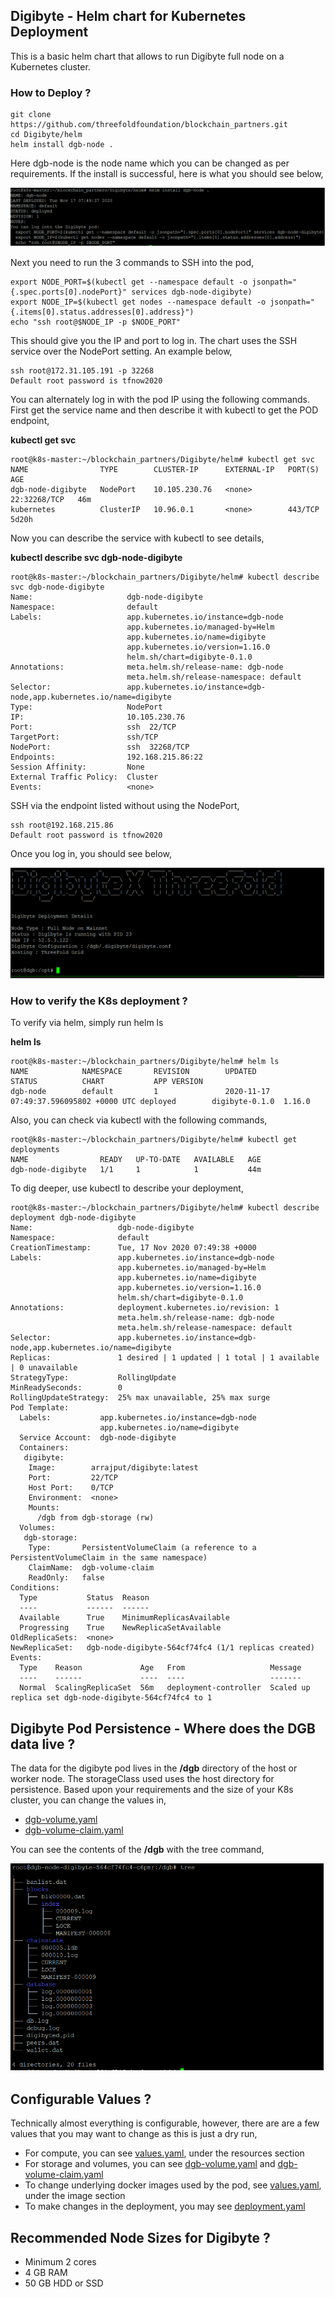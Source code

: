 ## Digibyte - Helm chart for Kubernetes Deployment

This is a basic helm chart that allows to run Digibyte full node on a Kubernetes cluster.

### How to Deploy ?
```
git clone https://github.com/threefoldfoundation/blockchain_partners.git
cd Digibyte/helm
helm install dgb-node .
```
Here dgb-node is the node name which you can be changed as per requirements. If the install is successful, here is what you should see below,

![](../images/helm_deploy_success.png)

Next you need to run the 3 commands to SSH into the pod,
```
export NODE_PORT=$(kubectl get --namespace default -o jsonpath="{.spec.ports[0].nodePort}" services dgb-node-digibyte)
export NODE_IP=$(kubectl get nodes --namespace default -o jsonpath="{.items[0].status.addresses[0].address}")
echo "ssh root@$NODE_IP -p $NODE_PORT"
```
This should give you the IP and port to log in. The chart uses the SSH service over the NodePort setting. An example below,

```
ssh root@172.31.105.191 -p 32268
Default root password is tfnow2020
```
You can alternately log in with the pod IP using the following commands. First get the service name and then describe it with kubectl to get the POD endpoint,

**kubectl get svc**

```
root@k8s-master:~/blockchain_partners/Digibyte/helm# kubectl get svc
NAME                TYPE        CLUSTER-IP      EXTERNAL-IP   PORT(S)        AGE
dgb-node-digibyte   NodePort    10.105.230.76   <none>        22:32268/TCP   46m
kubernetes          ClusterIP   10.96.0.1       <none>        443/TCP        5d20h
```
Now you can describe the service with kubectl to see details,

**kubectl describe svc dgb-node-digibyte**

```
root@k8s-master:~/blockchain_partners/Digibyte/helm# kubectl describe svc dgb-node-digibyte
Name:                     dgb-node-digibyte
Namespace:                default
Labels:                   app.kubernetes.io/instance=dgb-node
                          app.kubernetes.io/managed-by=Helm
                          app.kubernetes.io/name=digibyte
                          app.kubernetes.io/version=1.16.0
                          helm.sh/chart=digibyte-0.1.0
Annotations:              meta.helm.sh/release-name: dgb-node
                          meta.helm.sh/release-namespace: default
Selector:                 app.kubernetes.io/instance=dgb-node,app.kubernetes.io/name=digibyte
Type:                     NodePort
IP:                       10.105.230.76
Port:                     ssh  22/TCP
TargetPort:               ssh/TCP
NodePort:                 ssh  32268/TCP
Endpoints:                192.168.215.86:22
Session Affinity:         None
External Traffic Policy:  Cluster
Events:                   <none>
```

SSH via the endpoint listed without using the NodePort,

```
ssh root@192.168.215.86
Default root password is tfnow2020
```

Once you log in, you should see below,

![dgb_start.png](../images/dgb_start.png)

### How to verify the K8s deployment ?

To verify via helm, simply run helm ls

**helm ls**

```
root@k8s-master:~/blockchain_partners/Digibyte/helm# helm ls
NAME            NAMESPACE       REVISION        UPDATED                                 STATUS          CHART           APP VERSION
dgb-node        default         1               2020-11-17 07:49:37.596095802 +0000 UTC deployed        digibyte-0.1.0  1.16.0
```

Also, you can check via kubectl with the following commands,

```
root@k8s-master:~/blockchain_partners/Digibyte/helm# kubectl get deployments
NAME                READY   UP-TO-DATE   AVAILABLE   AGE
dgb-node-digibyte   1/1     1            1           44m

```

To dig deeper, use kubectl to describe your deployment,

```
root@k8s-master:~/blockchain_partners/Digibyte/helm# kubectl describe deployment dgb-node-digibyte
Name:                   dgb-node-digibyte
Namespace:              default
CreationTimestamp:      Tue, 17 Nov 2020 07:49:38 +0000
Labels:                 app.kubernetes.io/instance=dgb-node
                        app.kubernetes.io/managed-by=Helm
                        app.kubernetes.io/name=digibyte
                        app.kubernetes.io/version=1.16.0
                        helm.sh/chart=digibyte-0.1.0
Annotations:            deployment.kubernetes.io/revision: 1
                        meta.helm.sh/release-name: dgb-node
                        meta.helm.sh/release-namespace: default
Selector:               app.kubernetes.io/instance=dgb-node,app.kubernetes.io/name=digibyte
Replicas:               1 desired | 1 updated | 1 total | 1 available | 0 unavailable
StrategyType:           RollingUpdate
MinReadySeconds:        0
RollingUpdateStrategy:  25% max unavailable, 25% max surge
Pod Template:
  Labels:           app.kubernetes.io/instance=dgb-node
                    app.kubernetes.io/name=digibyte
  Service Account:  dgb-node-digibyte
  Containers:
   digibyte:
    Image:        arrajput/digibyte:latest
    Port:         22/TCP
    Host Port:    0/TCP
    Environment:  <none>
    Mounts:
      /dgb from dgb-storage (rw)
  Volumes:
   dgb-storage:
    Type:       PersistentVolumeClaim (a reference to a PersistentVolumeClaim in the same namespace)
    ClaimName:  dgb-volume-claim
    ReadOnly:   false
Conditions:
  Type           Status  Reason
  ----           ------  ------
  Available      True    MinimumReplicasAvailable
  Progressing    True    NewReplicaSetAvailable
OldReplicaSets:  <none>
NewReplicaSet:   dgb-node-digibyte-564cf74fc4 (1/1 replicas created)
Events:
  Type    Reason             Age   From                   Message
  ----    ------             ----  ----                   -------
  Normal  ScalingReplicaSet  56m   deployment-controller  Scaled up replica set dgb-node-digibyte-564cf74fc4 to 1
```

## Digibyte Pod Persistence - Where does the DGB data live ?

The data for the digibyte pod lives in the **/dgb** directory of the host or worker node. The storageClass used uses the host directory for persistence. Based upon your requirements and the size of your K8s cluster, you can change the values in,

* [dgb-volume.yaml](templates/dgb-volume.yaml)
* [dgb-volume-claim.yaml](templates/dgb-volume-claim.yaml)


You can see the contents of the **/dgb** with the tree command,

![dgb-tree.png](../images/dgb-tree.png)

## Configurable Values ?

Technically almost everything is configurable, however, there are are a few values that you may want to change as this is just a dry run,

* For compute, you can see [values.yaml](values.yaml), under the resources section
* For storage and volumes, you can see [dgb-volume.yaml](templates/dgb-volume.yaml) and [dgb-volume-claim.yaml](templates/dgb-volume-claim.yaml)
* To change underlying docker images used by the pod, see [values.yaml](values.yaml), under the image section
* To make changes in the deployment, you may see [deployment.yaml](templates/deployment.yaml)

## Recommended Node Sizes for Digibyte ?

* Minimum 2 cores 
* 4 GB RAM  
* 50 GB HDD or SSD


